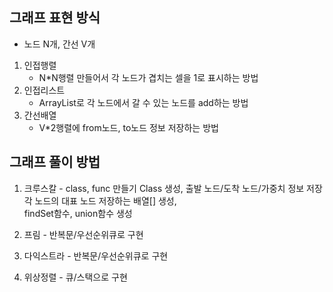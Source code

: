 ## 그래프 표현 방식
- 노드 N개, 간선 V개

1. 인접행렬
   - N*N행렬 만들어서 각 노드가 겹치는 셀을 1로 표시하는 방법
2. 인접리스트
   - ArrayList로 각 노드에서 갈 수 있는 노드를 add하는 방법
3. 간선배열
   - V*2행렬에 from노드, to노드 정보 저장하는 방법

## 그래프 풀이 방법
1. 크루스칼 - class, func 만들기
Class 생성, 출발 노드/도착 노드/가중치 정보 저장 <br>
각 노드의 대표 노드 저장하는 배열[] 생성, <br>
findSet함수, union함수 생성

2. 프림 - 반복문/우선순위큐로 구현


3. 다익스트라 - 반복문/우선순위큐로 구현


4. 위상정렬 - 큐/스택으로 구현
